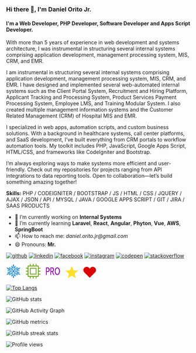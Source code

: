 ### Hi there 👋, I'm Daniel Orito Jr.
#### I'm a Web Developer, PHP Developer, Software Developer and Apps Script Developer.

With more than 5 years of experience in web development and systems architecture, I was instrumental in structuring several internal systems comprising application development, management processing system, MIS, CRM, and EMR. 

I am instrumental in structuring several internal systems comprising application development, management processing system, MIS, CRM, and EMR. I have designed and implemented several web-automated internal systems such as the Client Portal System, Recruitment and Hiring Platform, Applicant Tracking and Processing System, Product Services Payment Processing System, Employee LMS, and Training Modular System. I also created multiple management information systems and the Customer Related Management (CRM) of Hospital MIS and EMR.

I specialized in web apps, automation scripts, and custom business solutions. With a background in healthcare systems, call center platforms, and SaaS development, I’ve built everything from CRM portals to workflow automation tools. My toolkit includes PHP, JavaScript, Google Apps Script, HTML/CSS, and frameworks like CodeIgniter and Bootstrap.

I’m always exploring ways to make systems more efficient and user-friendly. Check out my repositories for projects ranging from API integrations to data reporting tools. Open to collaboration—let’s build something amazing together!

__Skills:__ PHP / CODEIGNITER / BOOTSTRAP / JS / HTML / CSS / JQUERY / AJAX / JSON / API / MYSQL / JAVA / GOOGLE APPS SCRIPT / GIT / JIRA / SAAS PRODUCTS

- 🔭 I’m currently working on __Internal Systems__ 
- 🌱 I’m currently learning __Laravel__, __React__, __Angular__, __Phyton__, __Vue__, __AWS__, __SpringBoot__ 
- 📫 How to reach me: _daniel.orito.jr@gmail.com_ 
- 😄 Pronouns: __Mr.__ 


[<img src='https://cdn.jsdelivr.net/npm/simple-icons@3.0.1/icons/github.svg' alt='github' height='40'>](https://github.com/daniel-orito-jr)  [<img src='https://cdn.jsdelivr.net/npm/simple-icons@3.0.1/icons/linkedin.svg' alt='linkedin' height='40'>](https://www.linkedin.com/in/daniel-orito-jr/)  [<img src='https://cdn.jsdelivr.net/npm/simple-icons@3.0.1/icons/facebook.svg' alt='facebook' height='40'>](https://www.facebook.com/danieldar05)  [<img src='https://cdn.jsdelivr.net/npm/simple-icons@3.0.1/icons/instagram.svg' alt='instagram' height='40'>](https://www.instagram.com/daniel.orito.jr/)  [<img src='https://cdn.jsdelivr.net/npm/simple-icons@3.0.1/icons/codepen.svg' alt='codepen' height='40'>](https://codepen.io/daniel-orito-jr)  [<img src='https://cdn.jsdelivr.net/npm/simple-icons@3.0.1/icons/stackoverflow.svg' alt='stackoverflow' height='40'>](https://stackoverflow.com/users/daniel05)  

<a href='https://archiveprogram.github.com/'><img src='https://raw.githubusercontent.com/acervenky/animated-github-badges/master/assets/acbadge.gif' width='40' height='40'></a> <a href='https://docs.github.com/en/developers'><img src='https://raw.githubusercontent.com/acervenky/animated-github-badges/master/assets/devbadge.gif' width='40' height='40'></a> <a href='https://github.com/pricing'><img src='https://raw.githubusercontent.com/acervenky/animated-github-badges/master/assets/pro.gif' width='40' height='40'></a> <a href='https://stars.github.com/'><img src='https://raw.githubusercontent.com/acervenky/animated-github-badges/master/assets/starbadge.gif' width='35' height='35'></a> <a href='https://docs.github.com/en/github/supporting-the-open-source-community-with-github-sponsors'><img src='https://raw.githubusercontent.com/acervenky/animated-github-badges/master/assets/sponsorbadge.gif' width='35' height='35'></a> 

[![Top Langs](https://github-readme-stats.vercel.app/api/top-langs/?username=daniel-orito-jr)](https://github.com/anuraghazra/github-readme-stats)

![GitHub stats](https://github-readme-stats.vercel.app/api?username=daniel-orito-jr&show_icons=true&count_private=true)  

![GitHub Activity Graph](https://activity-graph.herokuapp.com/graph?username=daniel-orito-jr)  

![GitHub metrics](https://metrics.lecoq.io/daniel-orito-jr)  

![GitHub streak stats](https://streak-stats.demolab.com/?user=daniel-orito-jr)  

![Profile views](https://gpvc.arturio.dev/daniel-orito-jr)  
